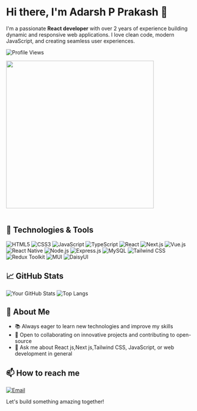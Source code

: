 # Hi there, I'm Adarsh P Prakash 👋

I'm a passionate **React developer** with over 2 years of experience building dynamic and responsive web applications. I love clean code, modern JavaScript, and creating seamless user experiences.

![Profile Views](https://komarev.com/ghpvc/?username=adarshprakash4567&color=blue)

<img src="https://user-images.githubusercontent.com/74038190/229223263-cf2e4b07-2615-4f87-9c38-e37600f8381a.gif" width="400">
<br><br>

## 🔧 Technologies & Tools

![HTML5](https://img.shields.io/badge/-HTML5-E34F26?logo=html5&logoColor=white&style=for-the-badge)
![CSS3](https://img.shields.io/badge/-CSS3-1572B6?logo=css3&logoColor=white&style=for-the-badge)
![JavaScript](https://img.shields.io/badge/-JavaScript-F7DF1E?logo=javascript&logoColor=black&style=for-the-badge)
![TypeScript](https://img.shields.io/badge/-TypeScript-3178C6?logo=typescript&logoColor=white&style=for-the-badge)
![React](https://img.shields.io/badge/-React-61DAFB?logo=react&logoColor=white&style=for-the-badge)
![Next.js](https://img.shields.io/badge/-Next.js-000000?logo=next.js&logoColor=white&style=for-the-badge)
![Vue.js](https://img.shields.io/badge/-Vue.js-4FC08D?logo=vue.js&logoColor=white&style=for-the-badge)
![React Native](https://img.shields.io/badge/-React%20Native-61DAFB?logo=react&logoColor=white&style=for-the-badge)
![Node.js](https://img.shields.io/badge/-Node.js-339933?logo=node.js&logoColor=white&style=for-the-badge)
![Express.js](https://img.shields.io/badge/-Express.js-000000?logo=express&logoColor=white&style=for-the-badge)
![MySQL](https://img.shields.io/badge/-MySQL-4479A1?logo=mysql&logoColor=white&style=for-the-badge)
![Tailwind CSS](https://img.shields.io/badge/-Tailwind%20CSS-38B2AC?logo=tailwind-css&logoColor=white&style=for-the-badge)
![Redux Toolkit](https://img.shields.io/badge/-Redux%20Toolkit-764ABC?logo=redux&logoColor=white&style=for-the-badge)
![MUI](https://img.shields.io/badge/-MUI-007FFF?logo=mui&logoColor=white&style=for-the-badge)
![DaisyUI](https://img.shields.io/badge/-DaisyUI-5A29E4?logo=daisyui&logoColor=white&style=for-the-badge)


## 📈 GitHub Stats

![Your GitHub Stats](https://github-readme-stats.vercel.app/api?username=adarshprakash4567&show_icons=true&theme=radical)
![Top Langs](https://github-readme-stats.vercel.app/api/top-langs/?username=adarshprakash4567&layout=compact&theme=radical)


## 🚀 About Me

- 📚 Always eager to learn new technologies and improve my skills
- 🤝 Open to collaborating on innovative projects and contributing to open-source
- 💬 Ask me about React js,Next js,Tailwind CSS, JavaScript, or web development in general

## 📫 How to reach me

[![Email](https://img.shields.io/badge/Email-D14836?logo=gmail&logoColor=white&style=for-the-badge)](mailto:amadarshprakash@gmail.com)

Let's build something amazing together!

